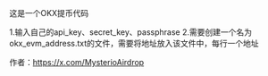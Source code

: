 这是一个OKX提币代码

1.输入自己的api_key、secret_key、passphrase
2.需要创建一个名为okx_evm_address.txt的文件，需要将地址放入该文件中，每行一个地址

作者：https://x.com/MysterioAirdrop